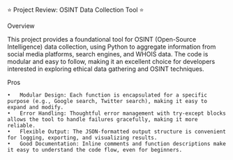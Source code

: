 
⭐ Project Review: OSINT Data Collection Tool ⭐

Overview

This project provides a foundational tool for OSINT (Open-Source Intelligence) data collection, using Python to aggregate information from social media platforms, search engines, and WHOIS data. The code is modular and easy to follow, making it an excellent choice for developers interested in exploring ethical data gathering and OSINT techniques.

Pros

	•	Modular Design: Each function is encapsulated for a specific purpose (e.g., Google search, Twitter search), making it easy to expand and modify.
	•	Error Handling: Thoughtful error management with try-except blocks allows the tool to handle failures gracefully, making it more reliable.
	•	Flexible Output: The JSON-formatted output structure is convenient for logging, exporting, and visualizing results.
	•	Good Documentation: Inline comments and function descriptions make it easy to understand the code flow, even for beginners.
